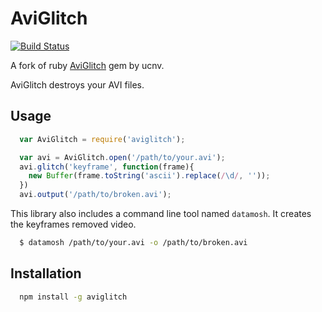 # AviGlitch
[![Build Status](https://travis-ci.org/fand/aviglitch.svg?branch=master)](https://travis-ci.org/fand/aviglitch)

A fork of ruby [AviGlitch](http://github.com/ucnv/aviglitch) gem by ucnv.

AviGlitch destroys your AVI files.

## Usage

```javascript
  var AviGlitch = require('aviglitch');

  var avi = AviGlitch.open('/path/to/your.avi');
  avi.glitch('keyframe', function(frame){
    new Buffer(frame.toString('ascii').replace(/\d/, ''));
  })
  avi.output('/path/to/broken.avi');
```

This library also includes a command line tool named `datamosh`.
It creates the keyframes removed video.

```sh
  $ datamosh /path/to/your.avi -o /path/to/broken.avi
```

## Installation

```sh
  npm install -g aviglitch
```
